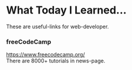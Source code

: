# What Today I Learned...
These are useful-links for web-developer.

### freeCodeCamp
https://www.freecodecamp.org/  
There are 8000+ tutorials in news-page.
